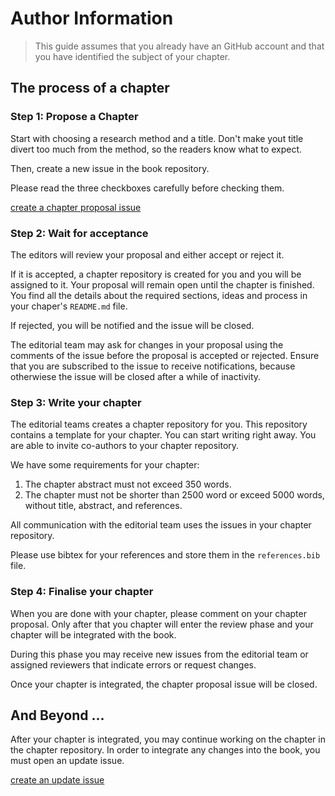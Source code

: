 # Author Information

> This guide assumes that you already have an GitHub account and that you have identified the subject of your chapter. 

## The process of a chapter 

### Step 1: Propose a Chapter

Start with choosing a research method and a title. Don't make yout title divert too much from the method, so the readers know what to expect. 

Then, create a new issue in the book repository.

Please read the three checkboxes carefully before checking them.

[create a chapter proposal issue](https://github.com/theResearchMethodBook/book/issues/new?template=chapter-proposal.yaml&title=%5BChapter%5D%3A+%3Ctitle%3E)

### Step 2: Wait for acceptance

The editors will review your proposal and either accept or reject it. 

If it is accepted, a chapter repository is created for you and you will be assigned to it. Your proposal will remain open until the chapter is finished. You find all the details about the required sections, ideas and process in your chaper's `README.md` file.

If rejected, you will be notified and the issue will be closed. 

The editorial team may ask for changes in your proposal using the comments of the issue before the proposal is accepted or rejected. Ensure that you are subscribed to the issue to receive notifications, because otherwiese the issue will be closed after a while of inactivity.

### Step 3: Write your chapter

The editorial teams creates a chapter repository for you. This repository contains a template for your chapter. You can start writing right away. You are able to invite co-authors to your chapter repository.

We have some requirements for your chapter:

1. The chapter abstract must not exceed 350 words.
2. The chapter must not be shorter than 2500 word or exceed 5000 words, without title, abstract, and references.

All communication with the editorial team uses the issues in your chapter repository. 

Please use bibtex for your references and store them in the `references.bib` file.

### Step 4: Finalise your chapter

When you are done with your chapter, please comment on your chapter proposal. Only after that you chapter will enter the review phase and your chapter will be integrated with the book. 

During this phase you may receive new issues from the editorial team or assigned reviewers that indicate errors or request changes. 

Once your chapter is integrated, the chapter proposal issue will be closed. 

## And Beyond ...

After your chapter is integrated, you may continue working on the chapter in the chapter repository. In order to integrate any changes into the book, you must open an update issue.

[create an update issue](https://github.com/theResearchMethodBook/book/issues/new?template=chapter-update.yaml&title=%5BChapter%5D%3A+%3Crepo%20name%3E)
